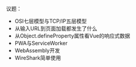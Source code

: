 议题：

- OSI七层模型与TCP/IP五层模型
- 从输入URL到页面加载都发生了什么
- 从Object.defineProperty属性看Vue的响应式数据
- PWA与ServiceWorker
- WebAssembly开发
- WireShark简单使用
